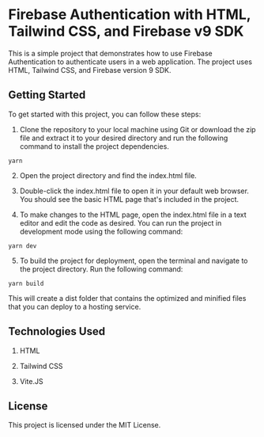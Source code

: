 # Firebase Authentication with HTML, Tailwind CSS, and Firebase v9 SDK

This is a simple project that demonstrates how to use Firebase Authentication to authenticate users in a web application. The project uses HTML, Tailwind CSS, and Firebase version 9 SDK.

## Getting Started

To get started with this project, you can follow these steps:

1. Clone the repository to your local machine using Git or download the zip file and extract it to your desired directory and run the following command to install the project dependencies.

```
yarn
```

2. Open the project directory and find the index.html file.

3. Double-click the index.html file to open it in your default web browser. You should see the basic HTML page that's included in the project.

4. To make changes to the HTML page, open the index.html file in a text editor and edit the code as desired. You can run the project in development mode using the following command:

```
yarn dev
```

5. To build the project for deployment, open the terminal and navigate to the project directory. Run the following command:

```
yarn build
```

This will create a dist folder that contains the optimized and minified files that you can deploy to a hosting service.

## Technologies Used

1. HTML

2. Tailwind CSS

3. Vite.JS

## License

This project is licensed under the MIT License.
